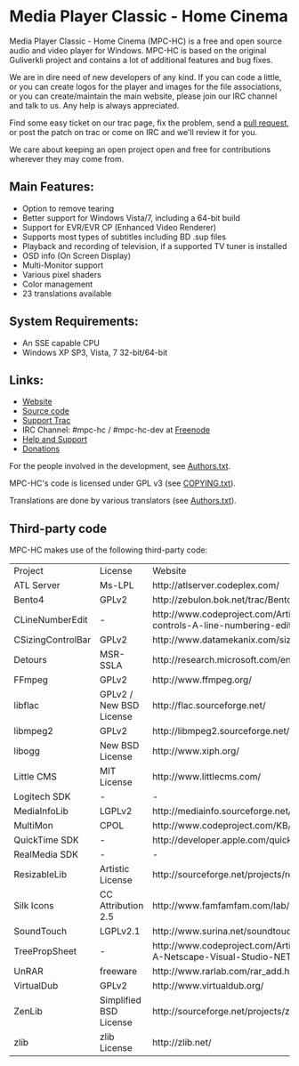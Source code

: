 Media Player Classic - Home Cinema
==================================

Media Player Classic - Home Cinema (MPC-HC) is a free and open source audio
and video player for Windows. MPC-HC is based on the original Guliverkli project
and contains a lot of additional features and bug fixes.

We are in dire need of new developers of any kind. If you can code a little, or you can create
logos for the player and images for the file associations, or you can create/maintain the main
website, please join our IRC channel and talk to us. Any help is always appreciated.

Find some easy ticket on our trac page, fix the problem, send a
[pull request](https://github.com/mpc-hc/mpc-hc/pulls),
or post the patch on trac or come on IRC and we'll review it for you.

We care about keeping an open project open and free for contributions wherever they may come from.


Main Features:
--------------
* Option to remove tearing
* Better support for Windows Vista/7, including a 64-bit build
* Support for EVR/EVR CP (Enhanced Video Renderer)
* Supports most types of subtitles including BD .sup files
* Playback and recording of television, if a supported TV tuner is installed
* OSD info (On Screen Display)
* Multi-Monitor support
* Various pixel shaders
* Color management
* 23 translations available


System Requirements:
--------------------
* An SSE capable CPU
* Windows XP SP3, Vista, 7 32-bit/64-bit


Links:
------
* [Website](http://mpc-hc.sourceforge.net)
* [Source code](https://github.com/mpc-hc)
* [Support Trac](http://sourceforge.net/apps/trac/mpc-hc)
* IRC Channel: #mpc-hc / #mpc-hc-dev at [Freenode](http://webchat.freenode.net/)
* [Help and Support](http://sourceforge.net/apps/trac/mpc-hc/)
* [Donations](http://sourceforge.net/donate/index.php?group_id=170561)


For the people involved in the development, see
[Authors.txt](https://github.com/mpc-hc/mpc-hc/blob/master/docs/Authors.txt).

MPC-HC's code is licensed under GPL v3 (see
[COPYING.txt](https://raw.github.com/mpc-hc/mpc-hc/master/COPYING.txt)).

Translations are done by various translators (see
[Authors.txt](https://github.com/mpc-hc/mpc-hc/blob/master/docs/Authors.txt)).

Third-party code
----------------

MPC-HC makes use of the following third-party code:

<table>
    <tr><td align=left>Project</td><td>License</td><td>Website</td></tr>
    <tr><td>ATL Server</td> <td>Ms-LPL</td> <td>http://atlserver.codeplex.com/</td></tr>
    <tr><td>Bento4</td> <td>GPLv2</td> <td>http://zebulon.bok.net/trac/Bento4</td></tr>
    <tr><td>CLineNumberEdit</td> <td>-</td> <td>http://www.codeproject.com/Articles/6385/Controls-in-controls-A-line-numbering-edit-box</td></tr>
    <tr><td>CSizingControlBar</td> <td>GPLv2</td> <td>http://www.datamekanix.com/sizecbar/</td></tr>
    <tr><td>Detours</td> <td>MSR-SSLA</td> <td>http://research.microsoft.com/en-us/projects/detours/</td></tr>
    <tr><td>FFmpeg</td> <td>GPLv2</td> <td>http://www.ffmpeg.org/</td></tr>
    <tr><td>libflac</td> <td>GPLv2 / New BSD License</td> <td>http://flac.sourceforge.net/</td></tr>
    <tr><td>libmpeg2</td> <td>GPLv2</td> <td>http://libmpeg2.sourceforge.net/</td></tr>
    <tr><td>libogg</td> <td>New BSD License</td> <td>http://www.xiph.org/</td></tr>
    <tr><td>Little CMS</td> <td>MIT License</td> <td>http://www.littlecms.com/</td></tr>
    <tr><td>Logitech SDK</td> <td>-</td> <td>-</td></tr>
    <tr><td>MediaInfoLib</td> <td>LGPLv2</td> <td>http://mediainfo.sourceforge.net/</td></tr>
    <tr><td>MultiMon</td> <td>CPOL</td> <td>http://www.codeproject.com/KB/GDI/multimon.aspx</td></tr>
    <tr><td>QuickTime SDK</td> <td>-</td> <td>http://developer.apple.com/quicktime/</td></tr>
    <tr><td>RealMedia SDK</td> <td>-</td> <td>-</td></tr>
    <tr><td>ResizableLib</td> <td>Artistic License</td> <td>http://sourceforge.net/projects/resizablelib/</td></tr>
    <tr><td>Silk Icons</td> <td>CC Attribution 2.5</td> <td>http://www.famfamfam.com/lab/icons/silk/</td></tr>
    <tr><td>SoundTouch</td> <td>LGPLv2.1</td> <td>http://www.surina.net/soundtouch/</td></tr>
    <tr><td>TreePropSheet</td> <td>-</td> <td>http://www.codeproject.com/Articles/3709/CTreePropSheet-A-Netscape-Visual-Studio-NET-like-P</td></tr>
    <tr><td>UnRAR</td> <td>freeware</td> <td>http://www.rarlab.com/rar_add.htm
    <tr><td>VirtualDub</td> <td>GPLv2</td> <td>http://www.virtualdub.org/</td></tr>
    <tr><td>ZenLib</td> <td>Simplified BSD License</td> <td>http://sourceforge.net/projects/zenlib/</td></tr>
    <tr><td>zlib</td> <td>zlib License</td> <td>http://zlib.net/</td></tr>
</table>
